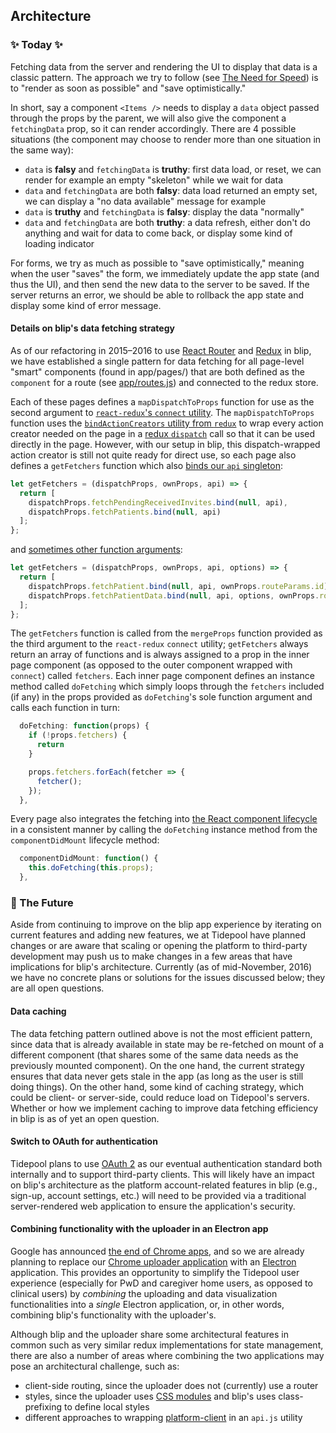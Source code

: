 ## Architecture

### ✨ Today ✨

Fetching data from the server and rendering the UI to display that data is a classic pattern. The approach we try to follow (see [The Need for Speed](https://cloudup.com/blog/the-need-for-speed)) is to "render as soon as possible" and "save optimistically."

In short, say a component `<Items />` needs to display a `data` object passed through the props by the parent, we will also give the component a `fetchingData` prop, so it can render accordingly. There are 4 possible situations (the component may choose to render more than one situation in the same way):

- `data` is **falsy** and `fetchingData` is **truthy**: first data load, or reset, we can render for example an empty "skeleton" while we wait for data
- `data` and `fetchingData` are both **falsy**: data load returned an empty set, we can display a "no data available" message for example
- `data` is **truthy** and `fetchingData` is **falsy**: display the data "normally"
- `data` and `fetchingData` are both **truthy**: a data refresh, either don't do anything and wait for data to come back, or display some kind of loading indicator

For forms, we try as much as possible to "save optimistically," meaning when the user "saves" the form, we immediately update the app state (and thus the UI), and then send the new data to the server to be saved. If the server returns an error, we should be able to rollback the app state and display some kind of error message.

#### Details on blip's data fetching strategy

As of our refactoring in 2015–2016 to use [React Router](./ReactRouter.md) and [Redux](./Redux.md) in blip, we have established a single pattern for data fetching for all page-level "smart" components (found in app/pages/) that are both defined as the `component` for a route (see [app/routes.js](https://github.com/tidepool-org/blip/blob/master/app/routes.js#L279 'GitHub: blip app/routes.js')) and connected to the redux store.

Each of these pages defines a `mapDispatchToProps` function for use as the second argument to [`react-redux`'s `connect` utility](https://github.com/reactjs/react-redux/blob/master/docs/api.md#connectmapstatetoprops-mapdispatchtoprops-mergeprops-options 'GitHub: react-redux connect'). The `mapDispatchToProps` function uses the [`bindActionCreators` utility from `redux`](http://redux.js.org/docs/api/bindActionCreators.html 'redux docs: bindActionCreators') to wrap every action creator needed on the page in a [redux `dispatch`](http://redux.js.org/docs/api/Store.html#dispatch 'redux docs: dispatch') call so that it can be used directly in the page. However, with our setup in blip, this dispatch-wrapped action creator is still not quite ready for direct use, so each page also defines a `getFetchers` function which also [binds our `api` singleton](https://github.com/tidepool-org/blip/blob/master/app/pages/patients/patients.js#L346 'GitHub: blip app/pages/patients/patients.js getFetchers example'):

```js
let getFetchers = (dispatchProps, ownProps, api) => {
  return [
    dispatchProps.fetchPendingReceivedInvites.bind(null, api),
    dispatchProps.fetchPatients.bind(null, api)
  ];
};
```

and [sometimes other function arguments](https://github.com/tidepool-org/blip/blob/master/app/pages/patientdata/patientdata.js#L613 'GitHub: blip app/pages/patientdata/patientdata.js getFetchers example'):

```js
let getFetchers = (dispatchProps, ownProps, api, options) => {
  return [
    dispatchProps.fetchPatient.bind(null, api, ownProps.routeParams.id),
    dispatchProps.fetchPatientData.bind(null, api, options, ownProps.routeParams.id)
  ];
};
```

The `getFetchers` function is called from the `mergeProps` function provided as the third argument to the `react-redux` `connect` utility; `getFetchers` always return an array of functions and is always assigned to a prop in the inner page component (as opposed to the outer component wrapped with `connect`) called `fetchers`. Each inner page component defines an instance method called `doFetching` which simply loops through the `fetchers` included (if any) in the props provided as `doFetching`'s sole function argument and calls each function in turn:

```js
  doFetching: function(props) {
    if (!props.fetchers) {
      return
    }

    props.fetchers.forEach(fetcher => {
      fetcher();
    });
  },
```

Every page also integrates the fetching into [the React component lifecycle](https://facebook.github.io/react/docs/react-component.html#the-component-lifecycle 'React docs: the component lifecycle') in a consistent manner by calling the `doFetching` instance method from the `componentDidMount` lifecycle method:

```js
  componentDidMount: function() {
    this.doFetching(this.props);
  },
```

### 🚀 The Future

Aside from continuing to improve on the blip app experience by iterating on current features and adding new features, we at Tidepool have planned changes or are aware that scaling or opening the platform to third-party development may push us to make changes in a few areas that have implications for blip's architecture. Currently (as of mid-November, 2016) we have no concrete plans or solutions for the issues discussed below; they are all open questions.

#### Data caching

The data fetching pattern outlined above is not the most efficient pattern, since data that is already available in state may be re-fetched on mount of a different component (that shares some of the same data needs as the previously mounted component). On the one hand, the current strategy ensures that data never gets stale in the app (as long as the user is still doing things). On the other hand, some kind of caching strategy, which could be client- or server-side, could reduce load on Tidepool's servers. Whether or how we implement caching to improve data fetching efficiency in blip is as of yet an open question.

#### Switch to OAuth for authentication

Tidepool plans to use [OAuth 2](https://oauth.net/2/ 'OAuth 2.0') as our eventual authentication standard both internally and to support third-party clients. This will likely have an impact on blip's architecture as the platform account-related features in blip (e.g., sign-up, account settings, etc.) will need to be provided via a traditional server-rendered web application to ensure the application's security.

#### Combining functionality with the uploader in an Electron app

Google has announced [the end of Chrome apps](https://blog.chromium.org/2016/08/from-chrome-apps-to-web.html 'Chromium blog: From Chrome Apps to the Web'), and so we are already planning to replace our [Chrome uploader application](https://github.com/tidepool-org/chrome-uploader 'GitHub: chrome-uploader') with an [Electron](http://electron.atom.io/ 'Electron') application. This provides an opportunity to simplify the Tidepool user experience (especially for PwD and caregiver home users, as opposed to clinical users) by *combining* the uploading and data visualization functionalities into a *single* Electron application, or, in other words, combining blip's functionality with the uploader's.

Although blip and the uploader share some architectural features in common such as very similar redux implementations for state management, there are also a number of areas where combining the two applications may pose an architectural challenge, such as:

- client-side routing, since the uploader does not (currently) use a router
- styles, since the uploader uses [CSS modules](http://developer.tidepool.io/chrome-uploader/docs/misc/CSSModules.html 'Tidepool developer docs: CSS modules in the chrome-uploader') and blip's uses class-prefixing to define local styles
- different approaches to wrapping [platform-client](https://github.com/tidepool-org/platform-client 'GitHub: platform-client') in an `api.js` utility
